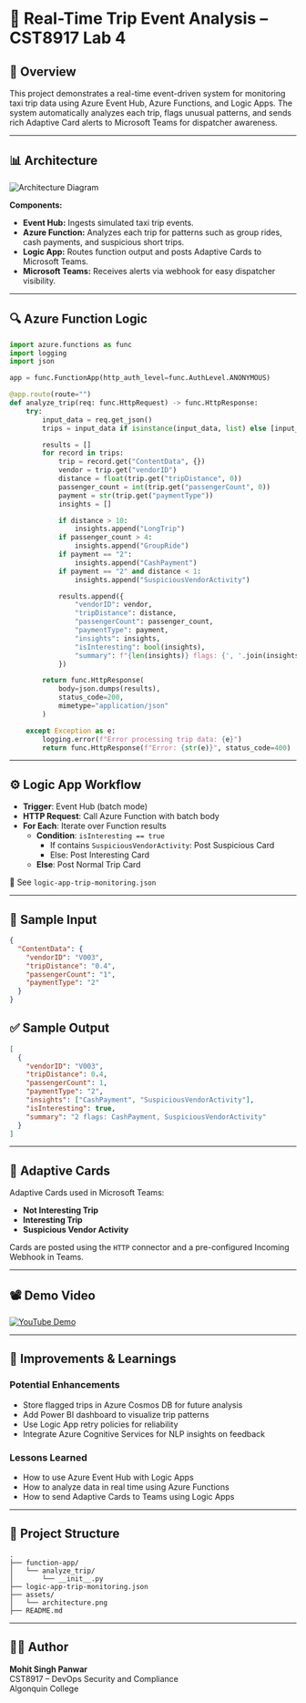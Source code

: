 # 🚕 Real-Time Trip Event Analysis – CST8917 Lab 4

## 📘 Overview

This project demonstrates a real-time event-driven system for monitoring taxi trip data using Azure Event Hub, Azure Functions, and Logic Apps. The system automatically analyzes each trip, flags unusual patterns, and sends rich Adaptive Card alerts to Microsoft Teams for dispatcher awareness.

---

## 📊 Architecture

![Architecture Diagram](./assets/architecture.png)

**Components:**
- **Event Hub:** Ingests simulated taxi trip events.
- **Azure Function:** Analyzes each trip for patterns such as group rides, cash payments, and suspicious short trips.
- **Logic App:** Routes function output and posts Adaptive Cards to Microsoft Teams.
- **Microsoft Teams:** Receives alerts via webhook for easy dispatcher visibility.

---

## 🔍 Azure Function Logic

```python
import azure.functions as func
import logging
import json

app = func.FunctionApp(http_auth_level=func.AuthLevel.ANONYMOUS)

@app.route(route="")
def analyze_trip(req: func.HttpRequest) -> func.HttpResponse:
    try:
        input_data = req.get_json()
        trips = input_data if isinstance(input_data, list) else [input_data]

        results = []
        for record in trips:
            trip = record.get("ContentData", {})
            vendor = trip.get("vendorID")
            distance = float(trip.get("tripDistance", 0))
            passenger_count = int(trip.get("passengerCount", 0))
            payment = str(trip.get("paymentType"))
            insights = []

            if distance > 10:
                insights.append("LongTrip")
            if passenger_count > 4:
                insights.append("GroupRide")
            if payment == "2":
                insights.append("CashPayment")
            if payment == "2" and distance < 1:
                insights.append("SuspiciousVendorActivity")

            results.append({
                "vendorID": vendor,
                "tripDistance": distance,
                "passengerCount": passenger_count,
                "paymentType": payment,
                "insights": insights,
                "isInteresting": bool(insights),
                "summary": f"{len(insights)} flags: {', '.join(insights)}" if insights else "Trip normal"
            })

        return func.HttpResponse(
            body=json.dumps(results),
            status_code=200,
            mimetype="application/json"
        )

    except Exception as e:
        logging.error(f"Error processing trip data: {e}")
        return func.HttpResponse(f"Error: {str(e)}", status_code=400)
```

---

## ⚙️ Logic App Workflow

- **Trigger**: Event Hub (batch mode)
- **HTTP Request**: Call Azure Function with batch body
- **For Each**: Iterate over Function results
  - **Condition**: `isInteresting == true`
    - If contains `SuspiciousVendorActivity`: Post Suspicious Card
    - Else: Post Interesting Card
  - **Else**: Post Normal Trip Card

🔁 See `logic-app-trip-monitoring.json`

---

## 🧪 Sample Input

```json
{
  "ContentData": {
    "vendorID": "V003",
    "tripDistance": "0.4",
    "passengerCount": "1",
    "paymentType": "2"
  }
}
```

## ✅ Sample Output

```json
[
  {
    "vendorID": "V003",
    "tripDistance": 0.4,
    "passengerCount": 1,
    "paymentType": "2",
    "insights": ["CashPayment", "SuspiciousVendorActivity"],
    "isInteresting": true,
    "summary": "2 flags: CashPayment, SuspiciousVendorActivity"
  }
]
```

---

## 💬 Adaptive Cards

Adaptive Cards used in Microsoft Teams:
- **Not Interesting Trip**
- **Interesting Trip**
- **Suspicious Vendor Activity**

Cards are posted using the `HTTP` connector and a pre-configured Incoming Webhook in Teams.

---

## 📽️ Demo Video

[![YouTube Demo](https://img.shields.io/badge/Watch-Demo%20Video-red?logo=youtube)](https://youtu.be/YOUR_VIDEO_LINK)

---

## 🚀 Improvements & Learnings

### Potential Enhancements
- Store flagged trips in Azure Cosmos DB for future analysis
- Add Power BI dashboard to visualize trip patterns
- Use Logic App retry policies for reliability
- Integrate Azure Cognitive Services for NLP insights on feedback

### Lessons Learned
- How to use Azure Event Hub with Logic Apps
- How to analyze data in real time using Azure Functions
- How to send Adaptive Cards to Teams using Logic Apps

---

## 📁 Project Structure

```
.
├── function-app/
│   └── analyze_trip/
│       └── __init__.py
├── logic-app-trip-monitoring.json
├── assets/
│   └── architecture.png
├── README.md
```

---

## 👨‍💻 Author

**Mohit Singh Panwar**  
CST8917 – DevOps Security and Compliance  
Algonquin College  

